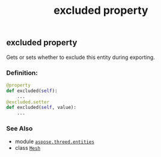 ﻿---
title: excluded property
second_title: Aspose.3D for Python via .NET API References
description: 
type: docs
weight: 220
url: /aspose.threed.entities/mesh/excluded/
is_root: false
---

## excluded property


Gets or sets whether to exclude this entity during exporting.
### Definition:
```python
@property
def excluded(self):
    ...
@excluded.setter
def excluded(self, value):
    ...
```

### See Also
* module [`aspose.threed.entities`](../../)
* class [`Mesh`](/3d/python-net/aspose.threed.entities/mesh)
